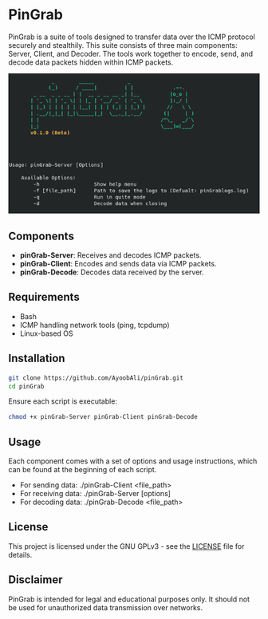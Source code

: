# PinGrab

PinGrab is a suite of tools designed to transfer data over the ICMP protocol securely and stealthily. This suite consists of three main components: Server, Client, and Decoder. The tools work together to encode, send, and decode data packets hidden within ICMP packets.

![pinGrab](pinGrab.png)

## Components

- **pinGrab-Server**: Receives and decodes ICMP packets.
- **pinGrab-Client**: Encodes and sends data via ICMP packets.
- **pinGrab-Decode**: Decodes data received by the server.

## Requirements

- Bash
- ICMP handling network tools (ping, tcpdump)
- Linux-based OS

## Installation

```bash
git clone https://github.com/AyoobAli/pinGrab.git
cd pinGrab
```

Ensure each script is executable:


```bash
chmod +x pinGrab-Server pinGrab-Client pinGrab-Decode
```

## Usage

Each component comes with a set of options and usage instructions, which can be found at the beginning of each script.

- For sending data: ./pinGrab-Client <file_path> <target>
- For receiving data: ./pinGrab-Server [options]
- For decoding data: ./pinGrab-Decode <file_path>

## License

This project is licensed under the GNU GPLv3 - see the [LICENSE](LICENSE) file for details.

## Disclaimer

PinGrab is intended for legal and educational purposes only. It should not be used for unauthorized data transmission over networks.
